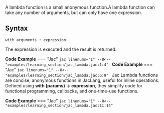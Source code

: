 A lambda function is a small anonymous function.A lambda function can take any number of arguments, but can only have one expression.

## Syntax
`with arguments : expression`

The expression is executed and the result is returned:

**Code Example**
=== "Jac"
    ```jac linenums="1"
    --8<-- "examples/learning_section/jac_lambda.jac:1:4"
    ```
**Code Example**
=== "Jac"
    ```jac linenums="1"
    --8<-- "examples/learning_section/jac_lambda.jac:6:9"
    ```
Jac Lambda functions are concise, anonymous functions in JacLang, useful for inline operations. Defined using **with (params) -> expression**, they simplify code for functional programming, callbacks, and one-time-use functions.

**Code Example**
=== "Jac"
    ```jac linenums="1"
    --8<-- "examples/learning_section/jac_lambda.jac:11:14"
    ```
